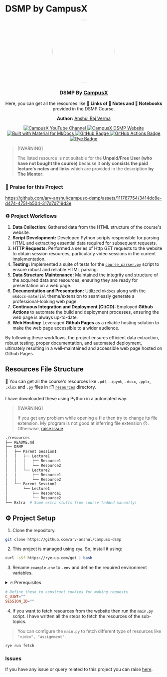 # DSMP by CampusX

<p align="center">
  <a href="https://learnwith.campusx.in" title="Go to Website">
    <img src="https://avatars.githubusercontent.com/u/53361867?v=4" style="width: 200px; border-radius: 50%;" />
  </a>

  <h3 align="center">DSMP By <a href="https://learnwith.campusx.in">CampusX</a></h3>
  <p align="center">
    Here, you can get all the resources like <strong>🔗 Links of 📝 Notes and 📓 Notebooks</strong> provided in the DSMP Course.
  </p>

  <p align="center">
  <strong>Author:</strong> <a href="https://github.com/arv-anshul">Anshul Raj Verma</a>
  </p>

</p>

<p align="center">
  <a href="https://youtube.com/@campusx-official" title="CampusX YouTube Channel">
    <img src="https://img.shields.io/badge/CampusX-F00?logo=youtube&logoColor=fff" alt="CampusX YouTube Channel">
  </a>
  <a href="https://learnwith.campusx.in" title="CampusX DSMP Website">
    <img src="https://img.shields.io/badge/CampusX_DSMP-0056D2?logo=curl&logoColor=fff" alt="CampusX DSMP Website">
  </a>
  </br>
  <a href="https://squidfunk.github.io/mkdocs-material/" title="Built with Material for MkDocs">
    <img src="https://img.shields.io/badge/Material_for_MkDocs-526CFE?logo=MaterialForMkDocs&logoColor=white" alt="Built with Material for MkDocs">
  </a>
  <a href="https://arv-anshul.github.io/campusx-dsmp" title="Hosted with GitHub Pages">
    <img src="https://img.shields.io/badge/GitHub%20Pages-222?logo=github&logoColor=fff" alt="GitHub Badge">
  </a>
  <a href="https://github.com/arv-anshul/campusx-dsmp/actions" title="Build and Deploy with GitHub Actions">
    <img src="https://img.shields.io/badge/GitHub%20Actions-2088FF?logo=githubactions&logoColor=fff" alt="GitHub Actions Badge">
  </a>
  <a href="https://rye-up.com" title="Project Management Tool">
    <img src="https://img.shields.io/badge/Rye-000?logo=rye&logoColor=fff" alt="Rye Badge">
  </a>
</p>

> \[!WARNING\]
>
> The listed resource is not suitable for the **Unpaid/Free User (who have not bought the course)** because it **only consists the paid lecture's notes and links** which are provided in the description **by The Mentor**.

### 🙌 Praise for this Project

<p align="center">
  
https://github.com/arv-anshul/campusx-dsmp/assets/111767754/3414dc8e-d474-4751-b504-317d7d719d3e

</p>

### ♻️ Project Workflows

1. **Data Collection:** Gathered data from the HTML structure of the course's website.
2. **Script Development:** Developed Python scripts responsible for parsing HTML and extracting essential data required for subsequent requests.
3. **HTTP Requests:** Performed a series of Http GET requests to the website to obtain session resources, particularly video sessions in the current implementation.
4. **Testing:** Implemented a suite of tests for the [`course_parser.py`](./src/course_parser.py) script to ensure robust and reliable HTML parsing.
5. **Data Structure Maintenance:** Maintained the integrity and structure of the acquired data and resources, ensuring they are ready for presentation on a web page.
6. **Documentation and Presentation:** Utilized `mkdocs` along with the `mkdocs-material` theme/extension to seamlessly generate a professional-looking web page.
7. **Continuous Integration and Deployment (CI/CD):** Employed **Github Actions** to automate the build and deployment processes, ensuring the web page is always up-to-date.
8. **Web Hosting:** Leveraged **Github Pages** as a reliable hosting solution to make the web page accessible to a wider audience.

By following these workflows, the project ensures efficient data extraction, robust testing, proper documentation, and automated deployment, ultimately resulting in a well-maintained and accessible web page hosted on Github Pages.

## Resources File Structure

🥳 You can get all the course's resources like `.pdf`, `.ipynb`, `.docx`, `.pptx`, `.xlsx` and `.py` files in 🗂️ [`resources`](./resources/) directory.

I have downloaded these using Python in a automated way.

> \[!WARNING]
>
> If you get any problem while opening a file then try to change its file extension. My program is not good at inferring file extension 😞. Otherwise, [raise issue](https://github.com/arv-anshul/campusx-dsmp/issues).

```bash
./resources
├── README.md
├── DSMP
│   ├── Parent Session1
│   │   ├── Lecture1
│   │   │   ├── Resource1
│   │   │   └── Resource2
│   │   └── Lecture2
│   │       ├── Resource1
│   │       └── Resource2
│   └── Parent Session2
│       └── Lecture1
│           ├── Resource1
│           └── Resource2
└── Extra  # Some extra stuffs from course (added manually)
```

## ⚙️ Project Setup

1. Clone the repository.

```bash
git clone https://github.com/arv-anshul/campusx-dsmp
```

2. This project is managed using [`rye`](https://rye-up.com). So, install it using:

```bash
curl -sSf https://rye-up.com/get | bash
```

3. Rename `example.env` to `.env` and define the required environment variables.

<details>
<summary>🔥 Prerequisites</summary>

1. You have to purchase the course.
2. Open the course's website and developer tools of browser.
3. Go to Networks Tab.
4. Select the request where the website makes a call for the data to display.
   - In the "Networks" tab, find the request that corresponds to the data retrieval call. You may filter the requests by XHR or fetch type for AJAX requests.
   - Look for the request URL related to fetching data or making an API call.
5. Copy `c_ujwt` and `SESSIONID` values from the `cookies` headers of that request.
   - Within the selected request, locate the "Headers" tab.
   - Look for the "Cookies" section under "Request Headers" or "Response Headers."
   - Copy the values of `c_ujwt` and `SESSIONID`. These are essential for authenticating your requests.

</details>

```toml
# Define these to construct cookies for making requests
C_UJWT=""
SESSION_ID=""
```

4. If you want to fetch resources from the website then run the `main.py` script. I have written all the steps to fetch the resources of the sub-topics.

> You can configure the `main.py` to fetch different type of resources like `"video", "assignment"`.

```bash
rye run fetch
```

### Issues

If you have any issue or query related to this project you can raise [here](https://github.com/arv-anshul/campusx-dsmp/issues "Project's Issues Tab").
